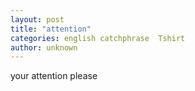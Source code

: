 ```yaml
---
layout: post
title: "attention"
categories: english catchphrase  Tshirt
author: unknown
---
```

your attention please
